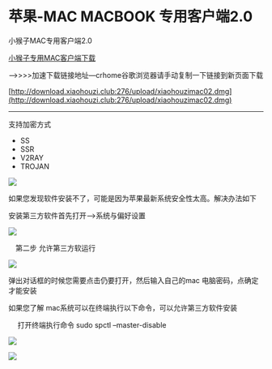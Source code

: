 # 苹果-MAC MACBOOK 专用客户端2.0

小猴子MAC专用客户端2.0

[小猴子专用MAC客户端下载](https://www.shenlejiang.xyz/upload/xiaohouzi2/xiaohouzimac02.dmg)

—->>>>加速下载链接地址—crhome谷歌浏览器请手动复制一下链接到新页面下载

[http://download.xiaohouzi.club:276/upload/xiaohouzimac02.dmg](http://download.xiaohouzi.club:276/upload/xiaohouzimac02.dmg)

***

支持加密方式

* SS
* SSR
* V2RAY
* TROJAN

![](https://www.shenlejiang.xyz/wp-content/uploads/2020/04/12323.png)

如果您发现软件安装不了，可能是因为苹果最新系统安全性太高。解决办法如下

安装第三方软件首先打开–>系统与偏好设置

![](https://www.shenlejiang.xyz/wp-content/uploads/2021/12/m1.png)

　第二步 允许第三方软运行

![](https://www.shenlejiang.xyz/wp-content/uploads/2021/12/m02.png)

弹出对话框的时候您需要点击仍要打开，然后输入自己的mac 电脑密码，点确定才能安装

如果您了解 mac系统可以在终端执行以下命令，可以允许第三方软件安装

　 打开终端执行命令 sudo spctl –master-disable　

![](https://www.shenlejiang.xyz/wp-content/uploads/2022/05/QQ%E5%9B%BE%E7%89%8720220502182425-1024x740.png)

![](https://www.shenlejiang.xyz/wp-content/uploads/2022/05/QQ%E5%9B%BE%E7%89%8720220502181431-1024x745.png)
